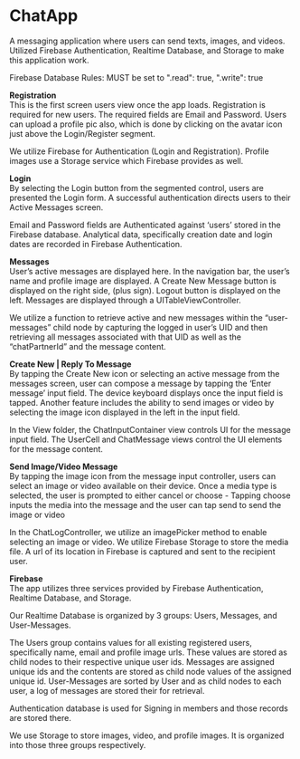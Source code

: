 # ChatApp
A messaging application where users can send texts, images, and videos.
Utilized Firebase Authentication, Realtime Database, and Storage to make this application work.

Firebase Database Rules:
MUST be set to ".read": true, ".write": true

**Registration**<br>
This is the first screen users view once the app loads. Registration is required for new users. The required fields are Email and Password. Users can upload a profile pic also, which is done by clicking on the avatar icon just above the Login/Register segment.

We utilize Firebase for Authentication (Login and Registration). Profile images use a Storage service which Firebase provides as well.
    
**Login**<br>
By selecting the Login button from the segmented control, users are presented the Login form. A successful authentication directs users to their Active Messages screen.

Email and Password fields are Authenticated against ‘users’ stored in the Firebase database. Analytical data, specifically creation date and login dates are recorded in Firebase Authentication.

**Messages**<br>
User’s active messages are displayed here. In the navigation bar, the user’s name and profile image are displayed. A Create New Message button is displayed on the right side, (plus sign). Logout button is displayed on the left.
Messages are displayed through a UITableViewController.

We utilize a function to retrieve active and new messages within the “user-messages” child node by capturing the logged in user’s UID and then retrieving all messages associated with that UID as well as the “chatPartnerId” and the message content.

**Create New | Reply To Message**<br>
By tapping the Create New icon or selecting an active message from the messages screen, user can compose a message by tapping the ‘Enter message’ input field. The device keyboard displays once the input field is tapped.
Another feature includes the ability to send images or video by selecting the image icon displayed in the left in the input field.

In the View folder, the ChatInputContainer view controls UI for the message input field. The UserCell and ChatMessage views control the UI elements for the message content.

**Send Image/Video Message**<br>
By tapping the image icon from the message input controller, users can select an image or video available on their device. Once a media type is selected, the user is prompted to either cancel or choose - Tapping choose inputs the media into the message and the user can tap send to send the image or video

In the ChatLogController, we utilize an imagePicker method to enable selecting an image or video. We utilize Firebase Storage to store the media file. A url of its location in Firebase is captured and sent to the recipient user. 

**Firebase**<br>
The app utilizes three services provided by Firebase Authentication, Realtime Database, and Storage.

Our Realtime Database is organized by 3 groups: Users, Messages, and User-Messages.

The Users group contains values for all existing registered users, specifically name, email and profile image urls. These values are stored as child nodes to their respective unique user ids.
Messages are assigned unique ids and the contents are stored as child node values of the assigned unique id.
User-Messages are sorted by User and as child nodes to each user, a log of messages are stored
their for retrieval.

Authentication database is used for Signing in members and those records are stored there.

We use Storage to store images, video, and profile images. It is organized into those three groups respectively.
